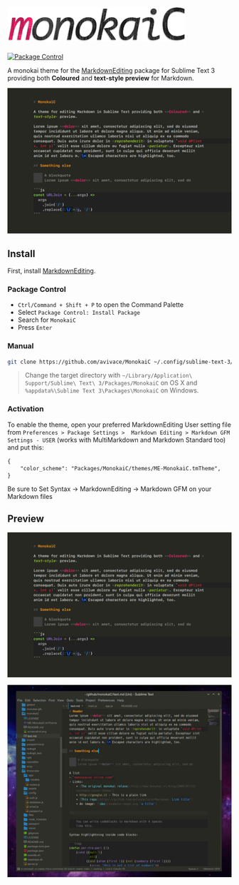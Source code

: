 # <img src=".meta/logo.png" alt="MonokaiC" width="400px"/>

[![Package Control](https://img.shields.io/packagecontrol/dt/MonokaiC.svg?style=flat-square)](https://packagecontrol.io/packages/MonokaiC)

A monokai theme for the [MarkdownEditing](https://github.com/SublimeText-Markdown/MarkdownEditing) package for Sublime Text 3 providing both **Coloured** and **text-style preview** for Markdown.

![](.meta/screen2.png)

## Install

First, install [MarkdownEditing](https://github.com/SublimeText-Markdown/MarkdownEditing).

### Package Control

- `Ctrl/Command + Shift + P` to open the Command Palette
- Select `Package Control: Install Package`
- Search for `MonokaiC`
- Press `Enter`

### Manual

```bash
git clone https://github.com/avivace/MonokaiC ~/.config/sublime-text-3/Packages/MonokaiC
```
> Change the target directory with `~/Library/Application\ Support/Sublime\ Text\ 3/Packages/MonokaiC` on OS X and `%appdata%\Sublime Text 3\Packages\MonokaiC` on Windows.

### Activation

To enable the theme, open your preferred MarkdownEditing User setting file from `Preferences > Package Settings >  Markdown Editing > Markdown GFM Settings - USER` (works with MultiMarkdown and Markdown Standard too) and put this:

```
{
    "color_scheme": "Packages/MonokaiC/themes/ME-MonokaiC.tmTheme",
}
```

Be sure to Set Syntax -> MarkdownEditing -> Markdown GFM on your Markdown files

## Preview
![](.meta/screen2.png)

![example image](.meta/screenshot.png)
